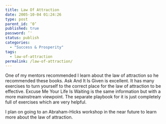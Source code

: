 ```yaml
---
title: Law Of Attraction
date: 2005-10-04 01:24:26
type: post
parent_id: ‘0’
published: true
password: ’'
status: publish
categories:
  - "Success & Prosperity"
tags:
  - law-of-attraction
permalink: /law-of-attraction/
---
```

<p>One of my mentors recommended I learn about the law of attraction so he recommended these books. Ask And It Is Given is excellent. It has many exercises to turn yourself to the correct place for the law of attraction to be effective. Excuse Me Your Life Is Waiting is the same information but with a more mainstream viewpoint. The separate playbook for it is just completely full of exercises which are very helpful.</p>
<p>I plan on going to an Abraham-Hicks workshop in the near future to learn more about the law of attraction.</p>
